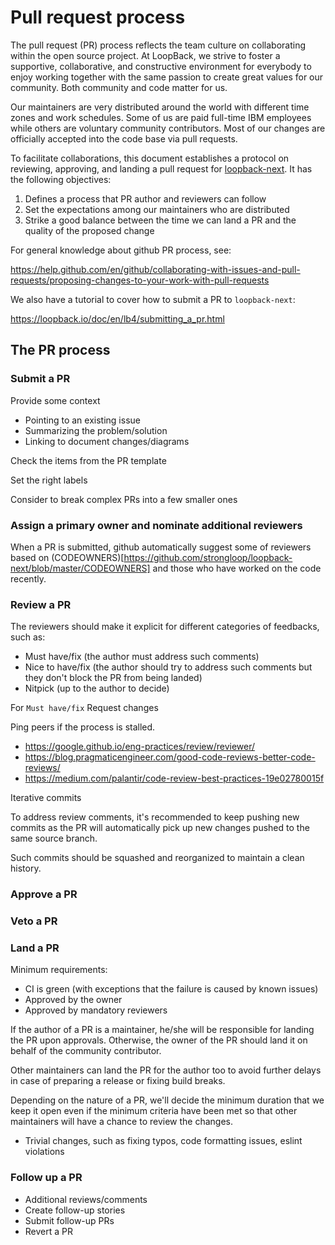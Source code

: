 # Pull request process

The pull request (PR) process reflects the team culture on collaborating within
the open source project. At LoopBack, we strive to foster a supportive,
collaborative, and constructive environment for everybody to enjoy working
together with the same passion to create great values for our community. Both
community and code matter for us.

Our maintainers are very distributed around the world with different time zones
and work schedules. Some of us are paid full-time IBM employees while others are
voluntary community contributors. Most of our changes are officially accepted
into the code base via pull requests.

To facilitate collaborations, this document establishes a protocol on reviewing,
approving, and landing a pull request for [loopback-next](https://github.com/strongloop/loopback-next).
It has the following objectives:

1. Defines a process that PR author and reviewers can follow
2. Set the expectations among our maintainers who are distributed
3. Strike a good balance between the time we can land a PR and the quality of
   the proposed change

For general knowledge about github PR process, see:

https://help.github.com/en/github/collaborating-with-issues-and-pull-requests/proposing-changes-to-your-work-with-pull-requests

We also have a tutorial to cover how to submit a PR to `loopback-next`:

https://loopback.io/doc/en/lb4/submitting_a_pr.html

## The PR process

### Submit a PR

Provide some context

- Pointing to an existing issue
- Summarizing the problem/solution
- Linking to document changes/diagrams

Check the items from the PR template

Set the right labels

Consider to break complex PRs into a few smaller ones

### Assign a primary owner and nominate additional reviewers

When a PR is submitted, github automatically suggest some of reviewers based on
(CODEOWNERS)[https://github.com/strongloop/loopback-next/blob/master/CODEOWNERS]
and those who have worked on the code recently.

### Review a PR

The reviewers should make it explicit for different categories of feedbacks, such as:

- Must have/fix (the author must address such comments)
- Nice to have/fix (the author should try to address such comments but they don't
  block the PR from being landed)
- Nitpick (up to the author to decide)

For `Must have/fix` Request changes

Ping peers if the process is stalled.

- https://google.github.io/eng-practices/review/reviewer/
- https://blog.pragmaticengineer.com/good-code-reviews-better-code-reviews/
- https://medium.com/palantir/code-review-best-practices-19e02780015f

Iterative commits

To address review comments, it's recommended to keep pushing new commits as the
PR will automatically pick up new changes pushed to the same source branch.

Such commits should be squashed and reorganized to maintain a clean history.

### Approve a PR

### Veto a PR

### Land a PR

Minimum requirements:

- CI is green (with exceptions that the failure is caused by known issues)
- Approved by the owner
- Approved by mandatory reviewers

If the author of a PR is a maintainer, he/she will be responsible for landing
the PR upon approvals. Otherwise, the owner of the PR should land it on behalf
of the community contributor.

Other maintainers can land the PR for the author too to avoid further delays
in case of preparing a release or fixing build breaks.

Depending on the nature of a PR, we'll decide the minimum duration that we keep
it open even if the minimum criteria have been met so that other maintainers will
have a chance to review the changes.

- Trivial changes, such as fixing typos, code formatting issues, eslint violations

### Follow up a PR

- Additional reviews/comments
- Create follow-up stories
- Submit follow-up PRs
- Revert a PR
